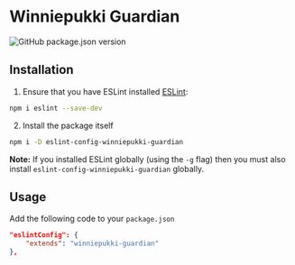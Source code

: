 # Winniepukki Guardian

![GitHub package.json version](https://img.shields.io/github/package-json/v/winniepukki/guardian)

## Installation
1. Ensure that you have ESLint installed [ESLint](http://eslint.org):

```bash
npm i eslint --save-dev
```

2. Install the package itself
```bash
npm i -D eslint-config-winniepukki-guardian
```

**Note:** If you installed ESLint globally (using the `-g` flag) then you must also install `eslint-config-winniepukki-guardian` globally.

## Usage

Add the following code to your `package.json`
```json
"eslintConfig": {
    "extends": "winniepukki-guardian"
},
```